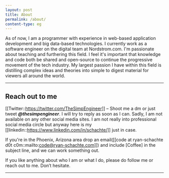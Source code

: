 ```yaml
---
layout: post
title: About
permalink: /about/
content-type: eg
---
```


As of now, I am a programmer with experience in web-based application development and big data-based technologies. I currently work as a software engineer on the digital team at Nordstrom.com. I'm passionate about teaching and furthering this field. I feel it's important that knowledge and code both be shared and open-source to continue the progressive movement of the tech industry. My largest passion I have within this field is distilling complex ideas and theories into simple to digest material for viewers all around the world. 


---

## Reach out to me

[[Twitter::https://twitter.com/TheSimpEngineer]] – Shoot me a dm or just tweet ***@thesimpengineer***. I will try to reply as soon as I can. Sadly, I am not available on any other social media sites. I am not really into professional social media circle but anyway here is my [[linkedin::https://www.linkedin.com/in/schachte/]] just in case.
    
If you're in the Phoenix, Arizona area drop an email([[code at ryan-schachte d0t c0m::mailto:code@ryan-schachte.com]]) and include [Coffee] in the subject line, and we can work something out.

If you like anything about who I am or what I do, please do follow me or reach out to me. Don’t hesitate.

---

